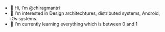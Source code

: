 - 👋 Hi, I’m @chiragmantri
- 👀 I’m interested in Design architechtures, distributed systems, Android, iOs systems.
- 🌱 I’m currently learning everything which is between 0 and 1

<!---
chiragmantri/chiragmantri is a ✨ special ✨ repository because its `README.md` (this file) appears on your GitHub profile.
You can click the Preview link to take a look at your changes.
--->
